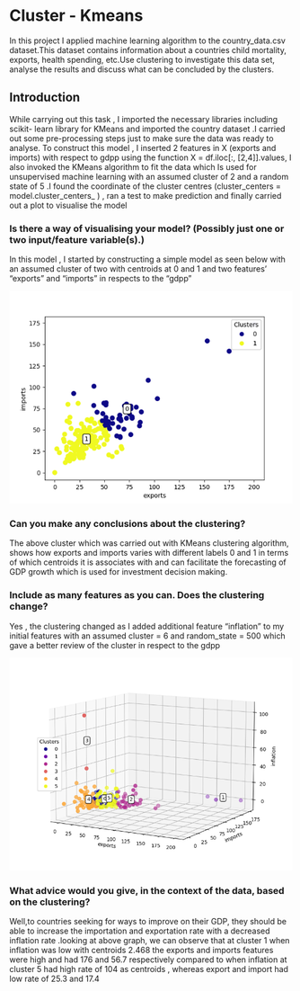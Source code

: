 # Cluster - Kmeans
In this project I applied machine learning algorithm to the country_data.csv dataset.This dataset contains information about a countries child mortality, exports, health
spending, etc.Use clustering to investigate this data set, analyse the results and discuss what can be concluded by the clusters.

## Introduction 
While carrying out this task , I imported the necessary libraries including scikit- learn library for KMeans and imported the country dataset .I carried out some pre-processing steps just to make sure the data was ready to analyse.
To construct this model , I inserted 2 features in X (exports and imports) with respect to gdpp using the function X = df.iloc[:, [2,4]].values, I also invoked the KMeans algorithm to fit the data which Is used for unsupervised machine learning with an assumed cluster of 2 and a random state of 5 .I found the coordinate of the cluster centres (cluster_centers = model.cluster_centers_ ) , ran a test to make prediction and finally carried out a plot to visualise the model 

### Is there a way of visualising your model? (Possibly just one or two input/feature variable(s).)
In this model , I started by constructing a simple model as seen below with an assumed cluster of two with centroids at 0 and 1 and two features’ “exports” and “imports” in respects to the “gdpp”

![Diagram Title](/charts/cluster_plot.png)

### Can you make any conclusions about the clustering?
The above cluster which was carried out with KMeans clustering algorithm, shows how exports and imports varies with different labels 0 and 1 in terms of which centroids it is associates with and can facilitate the forecasting of GDP growth which is used for investment decision making.

### Include as many features as you can. Does the clustering change?
Yes , the clustering changed as I added additional feature “inflation” to my initial features with an assumed cluster = 6 and random_state = 500 which gave a better review of the cluster in respect to the gdpp

![Diagram Title](/charts/cluster_3Dplot.png)

### What advice would you give, in the context of the data, based on the clustering?
Well,to countries seeking for ways to improve on their GDP, they should be able to increase the importation and exportation rate with a decreased inflation rate .looking at above graph, we can observe that at cluster 1 when inflation was low with centroids 2.468 the exports and imports features were high and had 176 and 56.7 respectively compared to when inflation at cluster 5 had high rate of 104 as centroids , whereas export and import had low rate of 25.3 and 17.4 
